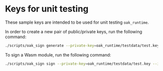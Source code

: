 # Keys for unit testing

These sample keys are intended to be used for unit testing `oak_runtime`.

In order to create a new pair of public/private keys, run the following command:

```bash
./scripts/oak_sign generate --private-key=oak_runtime/testdata/test.key --public-key=oak_runtime/testdata/test.pub
```

To sign a Wasm module, run the following command:

```bash
./scripts/oak_sign sign --private-key=oak_runtime/testdata/test.key --input-file=oak_runtime/testdata/module.wasm --signature=oak_runtime/testdata/module.sign
```
